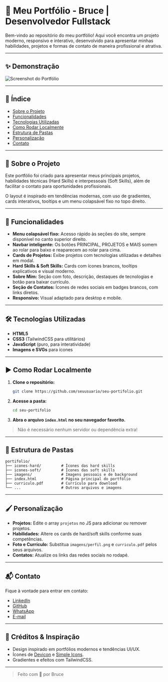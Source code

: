 # 💼 Meu Portfólio - Bruce | Desenvolvedor Fullstack

Bem-vindo ao repositório do meu portfólio! Aqui você encontra um projeto moderno, responsivo e interativo, desenvolvido para apresentar minhas habilidades, projetos e formas de contato de maneira profissional e atrativa.

---

## ✨ Demonstração

![Screenshot do Portfólio](meu-modelo-para-portifólio.png)

---

## 📑 Índice

- [Sobre o Projeto](#sobre-o-projeto)
- [Funcionalidades](#funcionalidades)
- [Tecnologias Utilizadas](#tecnologias-utilizadas)
- [Como Rodar Localmente](#como-rodar-localmente)
- [Estrutura de Pastas](#estrutura-de-pastas)
- [Personalização](#personalização)
- [Contato](#contato)

---

## 📝 Sobre o Projeto

Este portfólio foi criado para apresentar meus principais projetos, habilidades técnicas (Hard Skills) e interpessoais (Soft Skills), além de facilitar o contato para oportunidades profissionais.

O layout é inspirado em tendências modernas, com uso de gradientes, cards interativos, tooltips e um menu colapsável fixo no topo direito.

---

## 🚀 Funcionalidades

- **Menu colapsável fixo:** Acesso rápido às seções do site, sempre disponível no canto superior direito.
- **Navbar inteligente:** Os botões PRINCIPAL, PROJETOS e MAIS somem ao rolar para baixo e reaparecem ao rolar para cima.
- **Cards de Projetos:** Exibe projetos com tecnologias utilizadas e detalhes em modal.
- **Hard Skills & Soft Skills:** Cards com ícones brancos, tooltips explicativos e visual moderno.
- **Sobre Mim:** Seção com foto, descrição, destaques de tecnologias e botão para baixar currículo.
- **Seção de Contatos:** Ícones de redes sociais em badges brancos, com links diretos.
- **Responsivo:** Visual adaptado para desktop e mobile.

---

## 🛠️ Tecnologias Utilizadas

- **HTML5**
- **CSS3** (TailwindCSS para utilitários)
- **JavaScript** (puro, para interatividade)
- **Imagens e SVGs** para ícones

---

## ▶️ Como Rodar Localmente

1. **Clone o repositório:**
   ```bash
   git clone https://github.com/seuusuario/seu-portifolio.git
   ```
2. **Acesse a pasta:**
   ```bash
   cd seu-portifolio
   ```
3. **Abra o arquivo `index.html` no seu navegador favorito.**

> Não é necessário nenhum servidor ou dependência extra!

---

## 📁 Estrutura de Pastas

```
portifolio/
├── icones-hard/         # Ícones das hard skills
├── icones-soft/         # Ícones das soft skills
├── imagens/             # Imagens pessoais e de background
├── index.html           # Página principal do portfólio
├── curriculo.pdf        # Currículo para download
└── ...                  # Outros arquivos e imagens
```

---

## 🖌️ Personalização

- **Projetos:** Edite o array `projetos` no JS para adicionar ou remover projetos.
- **Habilidades:** Altere os cards de hard/soft skills conforme suas competências.
- **Foto e Currículo:** Substitua `imagens/perfil.png` e `curriculo.pdf` pelos seus arquivos.
- **Contatos:** Atualize os links das redes sociais no rodapé.

---

## 📬 Contato

Fique à vontade para entrar em contato:

- [LinkedIn](https://www.linkedin.com/in/seuusuario)
- [GitHub](https://github.com/seuusuario)
- [WhatsApp](https://wa.me/5599999999999)
- [E-mail](mailto:seu@email.com)

---

## 🎨 Créditos & Inspiração

- Design inspirado em portfólios modernos e tendências UI/UX.
- Ícones de [Devicon](https://devicon.dev/) e [Simple Icons](https://simpleicons.org/).
- Gradientes e efeitos com TailwindCSS.

---

> Feito com 💙 por Bruce